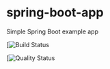 # spring-boot-app

Simple Spring Boot example app

[![Build Status](https://travis-ci.org/mleyb/spring-boot-app.svg?branch=master)

[![Quality Status](https://sonarcloud.io/api/project_badges/measure?project=spring-boot-app&metric=alert_status)

